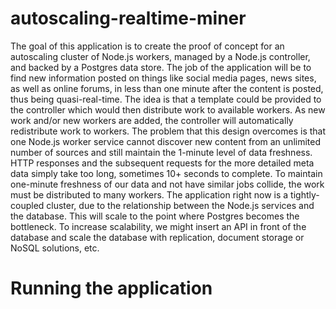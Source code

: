# autoscaling-realtime-miner
The goal of this application is to create the proof of concept for an autoscaling cluster of Node.js workers, managed by a Node.js controller, and backed by a Postgres data store. The job of the application will be to find new information posted on things like social media pages, news sites, as well as online forums, in less than one minute after the content is posted, thus being quasi-real-time.
The idea is that a template could be provided to the controller which would then distribute work to available workers. As new work and/or new workers are added, the controller will automatically redistribute work to workers.
The problem that this design overcomes is that one Node.js worker service cannot discover new content from an unlimited number of sources and still maintain the 1-minute level of data freshness. HTTP responses and the subsequent requests for the more detailed meta data simply take too long, sometimes 10+ seconds to complete. To maintain one-minute freshness of our data and not have similar jobs collide, the work must be distributed to many workers. 
The application right now is a tightly-coupled cluster, due to the relationship between the Node.js services and the database. This will scale to the point where Postgres becomes the bottleneck. To increase scalability, we might insert an API in front of the database and scale the database with replication, document storage or NoSQL solutions, etc.
# Running the application

